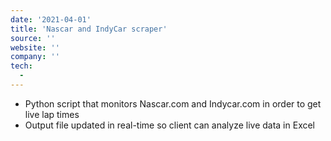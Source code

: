 ```yaml
---
date: '2021-04-01'
title: 'Nascar and IndyCar scraper'
source: ''
website: ''
company: ''
tech:
  -
---
```


- Python script that monitors Nascar.com and Indycar.com in order to get live lap times
- Output file updated in real-time so client can analyze live data in Excel

